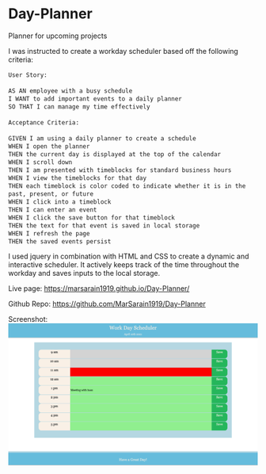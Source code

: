 # Day-Planner
Planner for upcoming projects

I was instructed to create a workday scheduler based off the following criteria:


```
User Story:

AS AN employee with a busy schedule
I WANT to add important events to a daily planner
SO THAT I can manage my time effectively

Acceptance Criteria:

GIVEN I am using a daily planner to create a schedule
WHEN I open the planner
THEN the current day is displayed at the top of the calendar
WHEN I scroll down
THEN I am presented with timeblocks for standard business hours
WHEN I view the timeblocks for that day
THEN each timeblock is color coded to indicate whether it is in the past, present, or future
WHEN I click into a timeblock
THEN I can enter an event
WHEN I click the save button for that timeblock
THEN the text for that event is saved in local storage
WHEN I refresh the page
THEN the saved events persist
```

I used jquery in combination with HTML and CSS to create a dynamic and interactive scheduler. It actively keeps track of the time throughout the workday and saves inputs to the local storage.

Live page: https://marsarain1919.github.io/Day-Planner/

Github Repo: https://github.com/MarSarain1919/Day-Planner

Screenshot: ![Getting Started](./img/screenshot.png)
 


